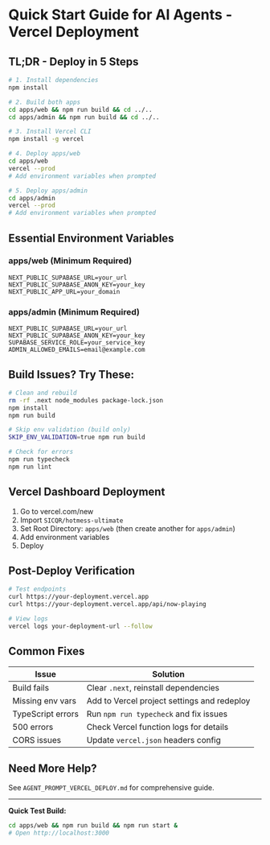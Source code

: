 # Quick Start Guide for AI Agents - Vercel Deployment

## TL;DR - Deploy in 5 Steps

```bash
# 1. Install dependencies
npm install

# 2. Build both apps
cd apps/web && npm run build && cd ../..
cd apps/admin && npm run build && cd ../..

# 3. Install Vercel CLI
npm install -g vercel

# 4. Deploy apps/web
cd apps/web
vercel --prod
# Add environment variables when prompted

# 5. Deploy apps/admin  
cd apps/admin
vercel --prod
# Add environment variables when prompted
```

## Essential Environment Variables

### apps/web (Minimum Required)
```env
NEXT_PUBLIC_SUPABASE_URL=your_url
NEXT_PUBLIC_SUPABASE_ANON_KEY=your_key
NEXT_PUBLIC_APP_URL=your_domain
```

### apps/admin (Minimum Required)
```env
NEXT_PUBLIC_SUPABASE_URL=your_url
NEXT_PUBLIC_SUPABASE_ANON_KEY=your_key
SUPABASE_SERVICE_ROLE=your_service_key
ADMIN_ALLOWED_EMAILS=email@example.com
```

## Build Issues? Try These:

```bash
# Clean and rebuild
rm -rf .next node_modules package-lock.json
npm install
npm run build

# Skip env validation (build only)
SKIP_ENV_VALIDATION=true npm run build

# Check for errors
npm run typecheck
npm run lint
```

## Vercel Dashboard Deployment

1. Go to vercel.com/new
2. Import `SICQR/hotmess-ultimate`
3. Set Root Directory: `apps/web` (then create another for `apps/admin`)
4. Add environment variables
5. Deploy

## Post-Deploy Verification

```bash
# Test endpoints
curl https://your-deployment.vercel.app
curl https://your-deployment.vercel.app/api/now-playing

# View logs
vercel logs your-deployment-url --follow
```

## Common Fixes

| Issue | Solution |
|-------|----------|
| Build fails | Clear `.next`, reinstall dependencies |
| Missing env vars | Add to Vercel project settings and redeploy |
| TypeScript errors | Run `npm run typecheck` and fix issues |
| 500 errors | Check Vercel function logs for details |
| CORS issues | Update `vercel.json` headers config |

## Need More Help?

See `AGENT_PROMPT_VERCEL_DEPLOY.md` for comprehensive guide.

---

**Quick Test Build:**
```bash
cd apps/web && npm run build && npm run start &
# Open http://localhost:3000
```
